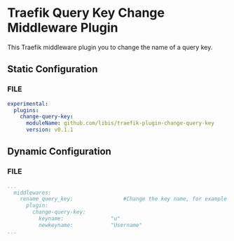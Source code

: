 # Traefik Query Key Change Middleware Plugin

This Traefik middleware plugin you to change the name of a query key.

## Static Configuration

### FILE

```yaml
experimental:
  plugins:
    change-query-key:
      moduleName: github.com/libis/traefik-plugin-change-query-key
      version: v0.1.1
```

## Dynamic Configuration

### FILE

```yaml
...
  middlewares:
    rename_query_key:                #Change the key name, for example /foo?u=U123456 -> /foo?Username=U123456
      plugin:
        change-query-key:
          keyname:               "u"
          newkeyname:            "Username"
...
```
